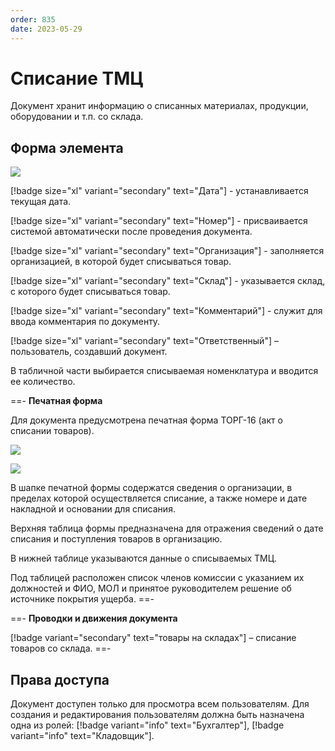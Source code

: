 ```yaml
---
order: 835
date: 2023-05-29
---
```

# Списание ТМЦ

Документ хранит информацию о списанных материалах, продукции, оборудовании и т.п. со склада.

## Форма элемента

![](/images/Списание_тмц.jpg)

[!badge size="xl" variant="secondary" text="Дата"] - устанавливается текущая дата.

[!badge size="xl" variant="secondary" text="Номер"] -  присваивается системой автоматически после проведения документа.

[!badge size="xl" variant="secondary" text="Организация"] - заполняется организацией, в которой будет списываться товар.

[!badge size="xl" variant="secondary" text="Склад"] - указывается склад, с которого будет списываться товар.

[!badge size="xl" variant="secondary" text="Комментарий"] - служит для ввода комментария по документу.

[!badge size="xl" variant="secondary" text="Ответственный"] – пользователь, создавший документ.

В табличной части выбирается списываемая номенклатура и вводится ее количество. 

==- **Печатная форма**

Для документа предусмотрена печатная форма ТОРГ-16 (акт о списании товаров).

![](/images/торг16_1.jpg)

![](/images/торг16_2.jpg)


В шапке печатной формы содержатся сведения о организации, в пределах которой осуществляется списание, а также номере и дате накладной и основании для списания.

Верхняя таблица формы предназначена для отражения сведений о дате списания и поступления товаров в организацию.

В нижней таблице указываются данные о списываемых ТМЦ.

Под таблицей расположен список членов комиссии с указанием их должностей и ФИО, МОЛ и  принятое руководителем решение об источнике покрытия ущерба.
==-

==- **Проводки и движения документа**

[!badge variant="secondary" text="товары на складах"] – списание товаров со склада.
==-

## Права доступа

Документ доступен только для просмотра всем пользователям. Для создания и редактирования пользователям должна быть назначена одна из ролей: [!badge variant="info" text="Бухгалтер"], [!badge variant="info" text="Кладовщик"].
